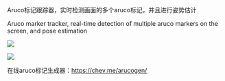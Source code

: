 Aruco标记跟踪器，实时检测画面的多个aruco标记，并且进行姿势估计

Aruco marker tracker, real-time detection of multiple aruco markers on the screen, and pose estimation

![](https://gitee.com/usg1024/imgshow/raw/master/img/20200715114612.png)

![](https://gitee.com/usg1024/imgshow/raw/master/img/20200716111940.png)

在线aruco标记生成器：https://chev.me/arucogen/